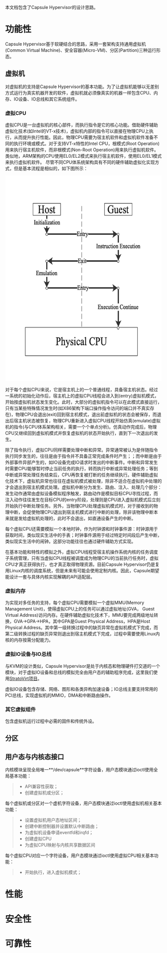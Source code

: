 本文档包含了Capsule Hypervisor的设计思路。

# 功能性

Capsule Hypervisor基于软硬结合的思路，采用一套架构支持通用虚拟机(Common Virtual Machine)、安全容器(Micro-VM)、分区(Partition)三种运行形态。

## 虚拟机

对虚拟机的支持是Capsule Hypervisor的基本功能。为了让虚拟机能够以无差别方式运行为真实机器开发的软件，虚拟机就必须像真实的机器一样包含CPU、内存、IO设备、IO总线和其它系统组件。

### 虚拟CPU

虚拟CPU是一台虚拟机的核心部件，而执行指令是它的核心功能。借助硬件辅助虚拟化技术(如Intel的VT-x技术)，虚拟机内部的指令可以直接在物理CPU上执行，从而提升执行性能。因此，物理CPU需要为宿主机软件和虚拟机软件准备不同的执行环境或模式。对于支持VT-x特性的Intel CPU，根模式(Root Operation)用来执行宿主机软件，而非根模式(Non-Root Operation)用来执行虚拟机软件。类似地，ARM架构的CPU使用EL0/EL2模式来执行宿主机软件，使用EL0/EL1模式来执行虚拟机软件。 尽管不同CPU体系统架构具有不同的硬件辅助虚拟化实现方式，但是基本流程是相似的，如下图所示：

<div align="center">
<img src="assets/cpu_modes.png" height="660" width="620">  
</div>

对于每个虚拟CPU来说，它是宿主机上的一个普通线程，具备宿主机状态。经过一系统的初始化动作后，宿主机上的虚拟CPU线程会进入到(entry)虚拟机模式，开始按虚拟机状态发生变化。此时，大部分的虚拟机指令可以在此模式直接运行，只有当某些特殊情况发生时(如X86架构下端口操作指令访问的端口并不真实存在)，物理CPU会退出(exit)回到宿主机模式，退出前虚拟机的状态会被保存，而退出后宿主机状态被恢复，物理CPU重新进入虚拟CPU线程开始仿真(emulate)虚拟机的指令(与CPU体系架构相关，需要一个个单点分析)。仿真动作完成后，物理CPU又继续回到虚拟机模式并恢复虚拟机的状态开始执行，直到下一次退出的发生。

除了指令执行，虚拟CPU同样需要处理中断和异常。异常通常被认为是伴随指令执行同步发生的，往往是由于指令并不具备正常完成条件时产生；；而中断是由于外部事件异部产生的，如IO设备完成IO请求时发出的中断事件。中断和异常发生时需要CPU能够暂时停止当前任务的执行，转而执行中断或异常处理任务；等到中断或异常处理任务结束后，CPU再恢复被打断的任务继续执行。硬件辅助虚拟化技术下，虚拟机异常也往往在虚拟机模式被处理，除非不适合在虚拟机中处理的才会退出到宿主机模式处理。虚拟机中断分为发生、路由、注入、处理几个部分：发生动作通常由虚拟设备模拟程序触发，路由动作是模拟目标CPU寻找过程，而注入动作往往发生在目标CPU的entry阶段，处理则是CPU进入虚拟机模式后立刻开始执行中断处理任务。另外，当物理CPU处理虚拟机模式时，对于接收到的物理中断，会促使物理CPU退出到宿主机模式进行中断的处理，除非该物理中断本来就是发给虚拟机处理的，此时不会退出，如直通设备产生的中断。

每个虚拟CPU还需要模拟一个本地时钟，作为时钟源和时钟事件源：时钟源用于获取时间，类似现实生活中的手表；时钟事件源用于经过特定时间段后产生中断，类似现实生活中的闹钟。这部分功能往往也通过硬件辅助方式实现。

在基本功能和特性的模拟之外，虚拟CPU线程受宿主机操作系统内核的任务调度子系统管理，只有当虚拟CPU线程被调度成为物理CPU的当前执行任务时，虚拟CPU才真正获得执行，也才真正取得物理资源。目前Capsule Hypervisor仍是复用Linux内核的调度系统，但是未来有可能会使用定制内核。因此，Capsule期望能设计一套与具体内核实现解耦的API适配层。

### 虚拟内存

为实现对多任务的支持，每个虚拟CPU需要模拟一个虚拟MMU(Memory Management Unit)，使得虚拟CPU上的任务可以通过虚拟地址(GVA， Guest Virtual Address)访问内存。在硬件辅助虚拟化技术下，MMU要完成两级地址转换，GVA->GPA->HPA，其中GPA是Guest Physical Address，HPA是Host Physical Address。其中第一级转换过程中的缺页异常在虚拟机模式下完成，而第二级转换过程的缺页异常则退出到宿主机模式下完成，过程中需要使用Linux内核的内存按需分配能力。

### 虚拟IO设备与IO总线

与KVM的设计类似，Capsule Hypervisor是处于内核态和物理硬件打交道的一个模块，对于虚拟IO设备和总线的模拟完全由用户态的辅助程序完成，这里我们使用[StratoVirt项目](https://gitee.com/openeuler/stratovirt)。

虚拟IO设备包含存储、网络、图形和各类异构加速设备；IO总线主要支持常用的PCI总线，实现虚拟机的MMIO，DMA和中断路由操作。

### 其它虚拟组件

包含虚拟机运行过程中必需的固件和传统外设。

## 分区

## 用户态与内核态接口

内核模块呈现全局唯一**/dev/capsule**字符设备，用户态模块通过ioctl使用全局基本功能：
>* API兼容性获取；
>* 创建虚拟机或分区；

每个虚拟机或分区对一个虚机字符设备，用户态模块通过ioctl使用虚拟机相关基本功能：
>* 设置虚拟机用户态地址区间；
>* 创建中断控制器并设置默认中断路由；
>* 为虚拟机设备申请eventfd和irqfd；
>* 创建虚拟CPU
>* 为虚拟CPU映射与内核共享数据区间

每个虚拟CPU对应一个字符设备，用户态模块通过ioctl使用虚拟CPU相关基本功能：
>* 开始执行，进入虚拟机模式；

# 性能

# 安全性

# 可靠性
